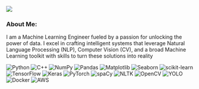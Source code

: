 ![](https://komarev.com/ghpvc/?username=Mando-03)

### About Me:   
I am a Machine Learning Engineer fueled by a passion for unlocking the power of data. I excel in crafting intelligent systems that leverage Natural Language Processing (NLP), Computer Vision (CV), and a broad Machine Learning toolkit with skills to turn these solutions into reality



![Python](https://img.shields.io/badge/python-3670A0?style=for-the-badge&logo=python&logoColor=ffdd54)
![C++](https://img.shields.io/badge/C++-%233776AB?style=for-the-badge&logo=cplusplus&logoColor=F3581A)
![NumPy](https://img.shields.io/badge/numpy-%29CD6400?style=for-the-badge&logo=numpy&logoColor=white)
![Pandas](https://img.shields.io/badge/pandas-%20D8BFD8?style=for-the-badge&logo=pandas&logoColor=white)
![Matplotlib](https://img.shields.io/badge/matplotlib-%2CA3431?style=for-the-badge&logo=matplotlib&logoColor=white)
![Seaborn](https://img.shields.io/badge/seaborn-%2CBFDB7?style=for-the-badge&logo=seaborn&logoColor=white)
![scikit-learn](https://img.shields.io/badge/scikit-learn-%29007FFF?style=for-the-badge&logo=scikit&logoColor=white)
![TensorFlow](https://img.shields.io/badge/TensorFlow-%29FF69B4?style=for-the-badge&logo=tensorflow&logoColor=white)
![Keras](https://img.shields.io/badge/Keras-%29EE82EE?style=for-the-badge&logo=keras&logoColor=white)
![PyTorch](https://img.shields.io/badge/PyTorch-%2EFA7817?style=for-the-badge&logo=pytorch&logoColor=orange)
![spaCy](https://img.shields.io/badge/spaCy-%297950A3?style=for-the-badge&logo=spacy&logoColor=704AB7)
![NLTK](https://img.shields.io/badge/NLTK-%29962B75?style=for-the-badge&logo=nltk&logoColor=white)
![OpenCV](https://img.shields.io/badge/OpenCV-%2953777A?style=for-the-badge&logo=OpenCV&logoColor=FF6200)
![YOLO](https://img.shields.io/badge/YOLO-%29FFCE56?style=for-the-badge&logo=yolo&logoColor=EFFF00)
![Docker](https://img.shields.io/badge/docker-%23333F60?style=for-the-badge&logo=docker&logoColor=white)
![AWS](https://img.shields.io/badge/Amazon%2BWeb%20Services-%2044B78D?style=for-the-badge&logo=aws&logoColor=white)
